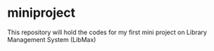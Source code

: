 # miniproject
This repository will hold the codes for my first mini project on Library Management System (LibMax)

